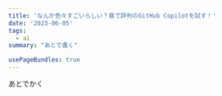```yaml
---
title: 'なんか色々すごいらしい？巷で評判のGitHub Copilotを試す！'
date: '2023-06-05'
tags:
  - ai
summary: "あとで書く"

usePageBundles: true
---
```


あとでかく
